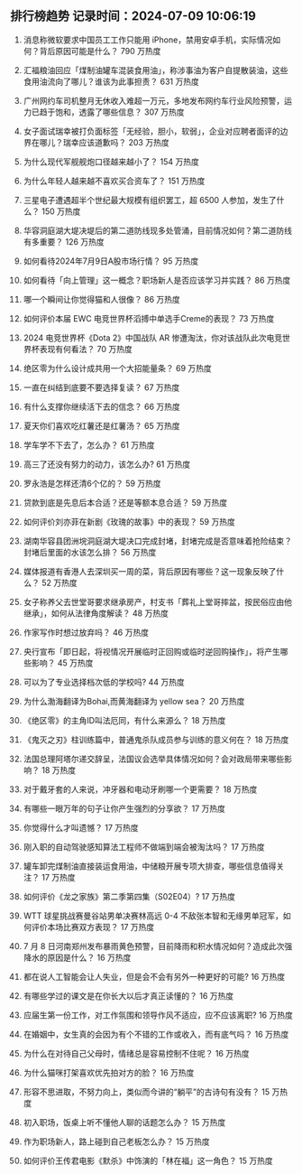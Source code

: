 
## 排行榜趋势 记录时间：2024-07-09 10:06:19
  
  1. 消息称微软要求中国员工工作只能用 iPhone，禁用安卓手机，实际情况如何？背后原因可能是什么？ 790 万热度
    
  2. 汇福粮油回应「煤制油罐车混装食用油」，称涉事油为客户自提散装油，这些食用油流向了哪儿？谁该为此事担责？ 631 万热度
    
  3. 广州网约车司机整月无休收入难超一万元，多地发布网约车行业风险预警，运力已趋于饱和，透露了哪些信息？ 307 万热度
    
  4. 女子面试瑞幸被打负面标签「无经验，胆小，软弱」，企业对应聘者面评的边界在哪儿？瑞幸应该道歉吗？ 203 万热度
    
  5. 为什么现代军舰舰炮口径越来越小了？ 154 万热度
    
  6. 为什么年轻人越来越不喜欢买合资车了？ 151 万热度
    
  7. 三星电子遭遇超半个世纪最大规模有组织罢工，超 6500 人参加，发生了什么？ 150 万热度
    
  8. 华容洞庭湖大堤决堤后的第二道防线现多处管涌，目前情况如何？第二道防线有多重要？ 126 万热度
    
  9. 如何看待2024年7月9日A股市场行情？ 95 万热度
    
  10. 如何看待「向上管理」这一概念？职场新人是否应该学习并实践？ 86 万热度
    
  11. 哪一个瞬间让你觉得猫和人很像？ 86 万热度
    
  12. 如何评价本届 EWC 电竞世界杯滔搏中单选手Creme的表现？ 73 万热度
    
  13. 2024 电竞世界杯《Dota 2》中国战队 AR 惨遭淘汰，你对该战队此次电竞世界杯表现有何看法？ 70 万热度
    
  14. 绝区零为什么设计成共用一个大招能量条？ 69 万热度
    
  15. 一直在纠结到底要不要选择复读？ 67 万热度
    
  16. 有什么支撑你继续活下去的信念？ 66 万热度
    
  17. 夏天你们喜欢吃红薯还是红薯汤？ 65 万热度
    
  18. 学车学不下去了，怎么办？ 61 万热度
    
  19. 高三了还没有努力的动力，该怎么办? 61 万热度
    
  20. 罗永浩是怎样还清6个亿的？ 59 万热度
    
  21. 贷款到底是先息后本合适？还是等额本息合适？ 59 万热度
    
  22. 如何评价刘亦菲在新剧《玫瑰的故事》中的表现？ 59 万热度
    
  23. 湖南华容县团洲垸洞庭湖大堤决口完成封堵，封堵完成是否意味着抢险结束？封堵后里面的水该怎么排？ 56 万热度
    
  24. 媒体报道有香港人去深圳买一周的菜，背后原因有哪些？这一现象反映了什么？ 52 万热度
    
  25. 女子称养父去世堂哥要求继承房产，村支书「葬礼上堂哥摔盆，按民俗应由他继承」，如何从法律角度解读？ 48 万热度
    
  26. 作家写作时想过放弃吗？ 46 万热度
    
  27. 央行宣布「即日起，将视情况开展临时正回购或临时逆回购操作」，将产生哪些影响？ 45 万热度
    
  28. 可以为了专业选择档次低的学校吗? 44 万热度
    
  29. 为什么渤海翻译为Bohai,而黄海翻译为 yellow sea？ 20 万热度
    
  30. 《绝区零》的主角ID叫法厄同，有什么来源么？ 18 万热度
    
  31. 《鬼灭之刃》柱训练篇中，普通鬼杀队成员参与训练的意义何在？ 18 万热度
    
  32. 法国总理阿塔尔递交辞呈，法国议会选举具体情况如何？会对政局带来哪些影响？ 18 万热度
    
  33. 对于戴牙套的人来说，冲牙器和电动牙刷哪一个更需要？ 18 万热度
    
  34. 有哪些一眼万年的句子让你产生强烈的分享欲？ 17 万热度
    
  35. 你觉得什么才叫遗憾？ 17 万热度
    
  36. 刚入职的自动驾驶感知算法工程师不做端到端会被淘汰吗？ 17 万热度
    
  37. 罐车卸完煤制油直接装运食用油，中储粮开展专项大排查，哪些信息值得关注？ 17 万热度
    
  38. 如何评价《龙之家族》第二季第四集（S02E04）? 17 万热度
    
  39. WTT 球星挑战赛曼谷站男单决赛林高远 0-4 不敌张本智和无缘男单冠军，如何评价本场比赛双方表现？ 17 万热度
    
  40. 7 月 8 日河南郑州发布暴雨黄色预警，目前降雨和积水情况如何？造成此次强降水的原因是什么？ 16 万热度
    
  41. 都在说人工智能会让人失业，但是会不会有另外一种更好的可能? 16 万热度
    
  42. 有哪些学过的课文是在你长大以后才真正读懂的？ 16 万热度
    
  43. 应届生第一份工作，对工作氛围和领导作风不适应，应不应该离职? 16 万热度
    
  44. 在婚姻中，女生真的会因为有个不错的工作或收入，而有底气吗？ 16 万热度
    
  45. 为什么在对待自己父母时，情绪总是容易控制不住呢？ 16 万热度
    
  46. 为什么猫咪打架喜欢优先拍对方的脸？ 16 万热度
    
  47. 形容不思进取，不努力向上，类似而今讲的“躺平”的古诗句有没有？ 15 万热度
    
  48. 初入职场，饭桌上听不懂他人聊的话题怎么办？ 15 万热度
    
  49. 作为职场新人，路上碰到自己老板怎么办？ 15 万热度
    
  50. 如何评价王传君电影《默杀》中饰演的「林在福」这一角色？ 15 万热度
    